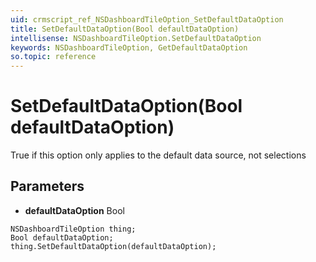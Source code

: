 ```yaml
---
uid: crmscript_ref_NSDashboardTileOption_SetDefaultDataOption
title: SetDefaultDataOption(Bool defaultDataOption)
intellisense: NSDashboardTileOption.SetDefaultDataOption
keywords: NSDashboardTileOption, GetDefaultDataOption
so.topic: reference
---
```


# SetDefaultDataOption(Bool defaultDataOption)

True if this option only applies to the default data source, not selections

## Parameters

* **defaultDataOption** Bool

```crmscript
NSDashboardTileOption thing;
Bool defaultDataOption;
thing.SetDefaultDataOption(defaultDataOption);
```

